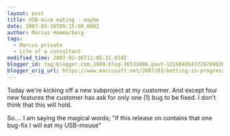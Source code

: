 ```yaml
---
layout: post
title: USB-mice eating - maybe
date: 2007-03-16T09:15:00.000Z
author: Marcus Hammarberg
tags:
  - Marcus private
  - Life of a consultant
modified_time: 2007-03-16T11:05:31.034Z
blogger_id: tag:blogger.com,1999:blog-36533086.post-1216848543724769926
blogger_orig_url: https://www.marcusoft.net/2007/03/betting-in-progress.html
---
```


Today we're kicking off a new subproject at my customer. And except four new features the customer has ask for only one (1) bug to be fixed. I don't think that this will hold.

So.... I am saying the magical words; "if this release on contains that one bug-fix I will eat my USB-mouse"
